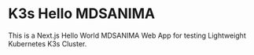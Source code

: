 # K3s Hello MDSANIMA

This is a Next.js Hello World MDSANIMA Web App for testing Lightweight Kubernetes K3s Cluster.
